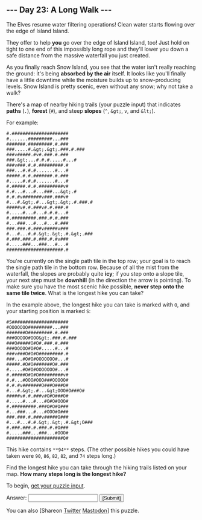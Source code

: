 
## --- Day 23: A Long Walk ---

The Elves resume water filtering operations! Clean water starts flowing over the edge of Island Island.

They offer to help **you** go over the edge of Island Island, too! Just hold on tight to one end of this impossibly long rope and they'll lower you down a safe distance from the massive waterfall you just created.

As you finally reach Snow Island, you see that the water isn't really reaching the ground: it's being **absorbed by the air** itself. It looks like you'll finally have a little downtime while the moisture builds up to snow-producing levels. Snow Island is pretty scenic, even without any snow; why not take a walk?

There's a map of nearby hiking trails (your puzzle input) that indicates **paths** (`.`), **forest** (`#`), and steep **slopes** (`^`, `&gt;`, `v`, and `&lt;`).

For example:

```
#.#####################
#.......#########...###
#######.#########.#.###
###.....#.&gt;.&gt;.###.#.###
###v#####.#v#.###.#.###
###.&gt;...#.#.#.....#...#
###v###.#.#.#########.#
###...#.#.#.......#...#
#####.#.#.#######.#.###
#.....#.#.#.......#...#
#.#####.#.#.#########v#
#.#...#...#...###...&gt;.#
#.#.#v#######v###.###v#
#...#.&gt;.#...&gt;.&gt;.#.###.#
#####v#.#.###v#.#.###.#
#.....#...#...#.#.#...#
#.#########.###.#.#.###
#...###...#...#...#.###
###.###.#.###v#####v###
#...#...#.#.&gt;.&gt;.#.&gt;.###
#.###.###.#.###.#.#v###
#.....###...###...#...#
#####################.#

```

You're currently on the single path tile in the top row; your goal is to reach the single path tile in the bottom row. Because of all the mist from the waterfall, the slopes are probably quite **icy**; if you step onto a slope tile, your next step must be **downhill** (in the direction the arrow is pointing). To make sure you have the most scenic hike possible, **never step onto the same tile twice**. What is the longest hike you can take?

In the example above, the longest hike you can take is marked with `O`, and your starting position is marked `S`:

```
#S#####################
#OOOOOOO#########...###
#######O#########.#.###
###OOOOO#OOO&gt;.###.#.###
###O#####O#O#.###.#.###
###OOOOO#O#O#.....#...#
###v###O#O#O#########.#
###...#O#O#OOOOOOO#...#
#####.#O#O#######O#.###
#.....#O#O#OOOOOOO#...#
#.#####O#O#O#########v#
#.#...#OOO#OOO###OOOOO#
#.#.#v#######O###O###O#
#...#.&gt;.#...&gt;OOO#O###O#
#####v#.#.###v#O#O###O#
#.....#...#...#O#O#OOO#
#.#########.###O#O#O###
#...###...#...#OOO#O###
###.###.#.###v#####O###
#...#...#.#.&gt;.&gt;.#.&gt;O###
#.###.###.#.###.#.#O###
#.....###...###...#OOO#
#####################O#

```

This hike contains `**94**` steps. (The other possible hikes you could have taken were `90`, `86`, `82`, `82`, and `74` steps long.)

Find the longest hike you can take through the hiking trails listed on your map. **How many steps long is the longest hike?**

To begin, [get your puzzle input](23/input).

Answer: <input autocomplete="off" name="answer" type="text"/> <input type="submit" value="[Submit]"/>

You can also [Shareon
  [Twitter](https://twitter.com/intent/tweet?text=%22A+Long+Walk%22+%2D+Day+23+%2D+Advent+of+Code+2023&amp;url=https%3A%2F%2Fadventofcode%2Ecom%2F2023%2Fday%2F23&amp;related=ericwastl&amp;hashtags=AdventOfCode)
[Mastodon](javascript:void(0);)] this puzzle.
